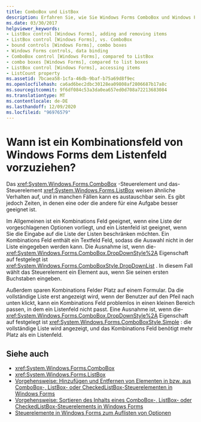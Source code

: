 ```yaml
---
title: ComboBox und ListBox
description: Erfahren Sie, wie Sie Windows Forms ComboBox und Windows Forms ListBox verwenden, und erfahren Sie, wie Sie erkennen, wenn eine oder die andere besser für eine Aufgabe geeignet ist.
ms.date: 03/30/2017
helpviewer_keywords:
- ListBox control [Windows Forms], adding and removing items
- ListBox control [Windows Forms], vs. ComboBox
- bound controls [Windows Forms], combo boxes
- Windows Forms controls, data binding
- ComboBox control [Windows Forms], compared to ListBox
- combo boxes [Windows Forms], compared to list boxes
- ListBox control [Windows Forms], accessing items
- ListCount property
ms.assetid: 7bcaea58-1cfa-46db-9baf-b75a69d8f9ec
ms.openlocfilehash: ca6ad6bec2dbc30128ea09808af2806687b17a8c
ms.sourcegitcommit: 9f6df084c53a3da0ea657ed0d708a72213683084
ms.translationtype: MT
ms.contentlocale: de-DE
ms.lasthandoff: 12/09/2020
ms.locfileid: "96976579"
---
```

# <a name="when-to-use-a-windows-forms-combobox-instead-of-a-listbox"></a>Wann ist ein Kombinationsfeld von Windows Forms dem Listenfeld vorzuziehen?
Das <xref:System.Windows.Forms.ComboBox> -Steuerelement und das-Steuerelement <xref:System.Windows.Forms.ListBox> weisen ähnliche Verhalten auf, und in manchen Fällen kann es austauschbar sein. Es gibt jedoch Zeiten, in denen eine oder die andere für eine Aufgabe besser geeignet ist.  
  
 Im Allgemeinen ist ein Kombinations Feld geeignet, wenn eine Liste der vorgeschlagenen Optionen vorliegt, und ein Listenfeld ist geeignet, wenn Sie die Eingabe auf die Liste der Listen beschränken möchten. Ein Kombinations Feld enthält ein Textfeld Feld, sodass die Auswahl nicht in der Liste eingegeben werden kann. Die Ausnahme ist, wenn die- <xref:System.Windows.Forms.ComboBox.DropDownStyle%2A> Eigenschaft auf festgelegt ist <xref:System.Windows.Forms.ComboBoxStyle.DropDownList> . In diesem Fall wählt das Steuerelement ein Element aus, wenn Sie seinen ersten Buchstaben eingeben.  
  
 Außerdem sparen Kombinations Felder Platz auf einem Formular. Da die vollständige Liste erst angezeigt wird, wenn der Benutzer auf den Pfeil nach unten klickt, kann ein Kombinations Feld problemlos in einen kleinen Bereich passen, in dem ein Listenfeld nicht passt. Eine Ausnahme ist, wenn die- <xref:System.Windows.Forms.ComboBox.DropDownStyle%2A> Eigenschaft auf festgelegt ist <xref:System.Windows.Forms.ComboBoxStyle.Simple> : die vollständige Liste wird angezeigt, und das Kombinations Feld benötigt mehr Platz als ein Listenfeld.  
  
## <a name="see-also"></a>Siehe auch

- <xref:System.Windows.Forms.ComboBox>
- <xref:System.Windows.Forms.ListBox>
- [Vorgehensweise: Hinzufügen und Entfernen von Elementen in bzw. aus ComboBox-, ListBox- oder CheckedListBox-Steuerelementen in Windows Forms](add-and-remove-items-from-a-wf-combobox.md)
- [Vorgehensweise: Sortieren des Inhalts eines ComboBox-, ListBox- oder CheckedListBox-Steuerelements in Windows Forms](sort-the-contents-of-a-wf-combobox-listbox-or-checkedlistbox-control.md)
- [Steuerelemente in Windows Forms zum Auflisten von Optionen](windows-forms-controls-used-to-list-options.md)
